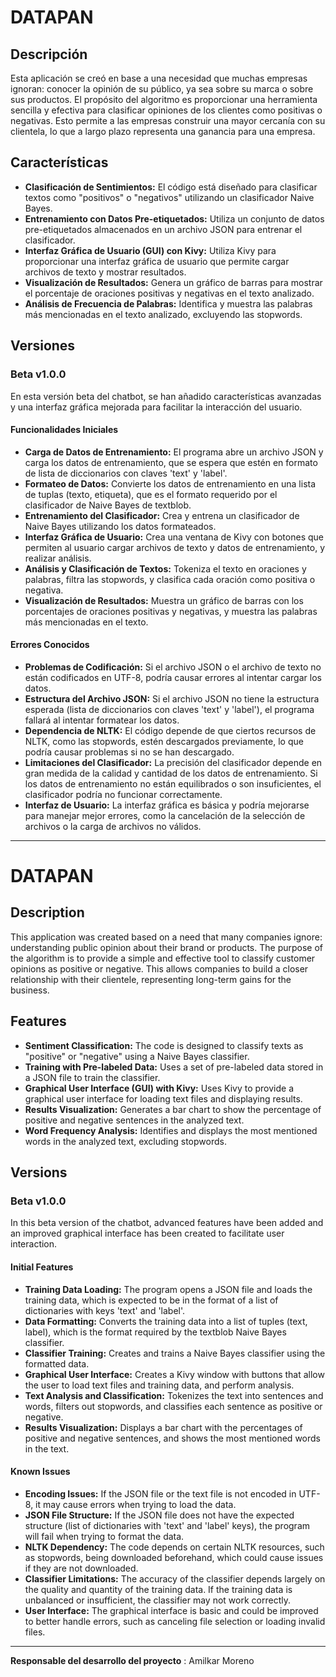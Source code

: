 # DATAPAN

## Descripción
Esta aplicación se creó en base a una necesidad que muchas empresas ignoran: conocer la opinión de su público, ya sea sobre su marca o sobre sus productos. El propósito del algoritmo es proporcionar una herramienta sencilla y efectiva para clasificar opiniones de los clientes como positivas o negativas. Esto permite a las empresas construir una mayor cercanía con su clientela, lo que a largo plazo representa una ganancia para una empresa.

## Características
- **Clasificación de Sentimientos:** El código está diseñado para clasificar textos como "positivos" o "negativos" utilizando un clasificador Naive Bayes.
- **Entrenamiento con Datos Pre-etiquetados:** Utiliza un conjunto de datos pre-etiquetados almacenados en un archivo JSON para entrenar el clasificador.
- **Interfaz Gráfica de Usuario (GUI) con Kivy:** Utiliza Kivy para proporcionar una interfaz gráfica de usuario que permite cargar archivos de texto y mostrar resultados.
- **Visualización de Resultados:** Genera un gráfico de barras para mostrar el porcentaje de oraciones positivas y negativas en el texto analizado.
- **Análisis de Frecuencia de Palabras:** Identifica y muestra las palabras más mencionadas en el texto analizado, excluyendo las stopwords.

## Versiones

### Beta v1.0.0
En esta versión beta del chatbot, se han añadido características avanzadas y una interfaz gráfica mejorada para facilitar la interacción del usuario.

#### Funcionalidades Iniciales
- **Carga de Datos de Entrenamiento:** El programa abre un archivo JSON y carga los datos de entrenamiento, que se espera que estén en formato de lista de diccionarios con claves 'text' y 'label'.
- **Formateo de Datos:** Convierte los datos de entrenamiento en una lista de tuplas (texto, etiqueta), que es el formato requerido por el clasificador de Naive Bayes de textblob.
- **Entrenamiento del Clasificador:** Crea y entrena un clasificador de Naive Bayes utilizando los datos formateados.
- **Interfaz Gráfica de Usuario:** Crea una ventana de Kivy con botones que permiten al usuario cargar archivos de texto y datos de entrenamiento, y realizar análisis.
- **Análisis y Clasificación de Textos:** Tokeniza el texto en oraciones y palabras, filtra las stopwords, y clasifica cada oración como positiva o negativa.
- **Visualización de Resultados:** Muestra un gráfico de barras con los porcentajes de oraciones positivas y negativas, y muestra las palabras más mencionadas en el texto.

#### Errores Conocidos
- **Problemas de Codificación:** Si el archivo JSON o el archivo de texto no están codificados en UTF-8, podría causar errores al intentar cargar los datos.
- **Estructura del Archivo JSON:** Si el archivo JSON no tiene la estructura esperada (lista de diccionarios con claves 'text' y 'label'), el programa fallará al intentar formatear los datos.
- **Dependencia de NLTK:** El código depende de que ciertos recursos de NLTK, como las stopwords, estén descargados previamente, lo que podría causar problemas si no se han descargado.
- **Limitaciones del Clasificador:** La precisión del clasificador depende en gran medida de la calidad y cantidad de los datos de entrenamiento. Si los datos de entrenamiento no están equilibrados o son insuficientes, el clasificador podría no funcionar correctamente.
- **Interfaz de Usuario:** La interfaz gráfica es básica y podría mejorarse para manejar mejor errores, como la cancelación de la selección de archivos o la carga de archivos no válidos.

---

# DATAPAN

## Description
This application was created based on a need that many companies ignore: understanding public opinion about their brand or products. The purpose of the algorithm is to provide a simple and effective tool to classify customer opinions as positive or negative. This allows companies to build a closer relationship with their clientele, representing long-term gains for the business.

## Features
- **Sentiment Classification:** The code is designed to classify texts as "positive" or "negative" using a Naive Bayes classifier.
- **Training with Pre-labeled Data:** Uses a set of pre-labeled data stored in a JSON file to train the classifier.
- **Graphical User Interface (GUI) with Kivy:** Uses Kivy to provide a graphical user interface for loading text files and displaying results.
- **Results Visualization:** Generates a bar chart to show the percentage of positive and negative sentences in the analyzed text.
- **Word Frequency Analysis:** Identifies and displays the most mentioned words in the analyzed text, excluding stopwords.

## Versions

### Beta v1.0.0
In this beta version of the chatbot, advanced features have been added and an improved graphical interface has been created to facilitate user interaction.

#### Initial Features
- **Training Data Loading:** The program opens a JSON file and loads the training data, which is expected to be in the format of a list of dictionaries with keys 'text' and 'label'.
- **Data Formatting:** Converts the training data into a list of tuples (text, label), which is the format required by the textblob Naive Bayes classifier.
- **Classifier Training:** Creates and trains a Naive Bayes classifier using the formatted data.
- **Graphical User Interface:** Creates a Kivy window with buttons that allow the user to load text files and training data, and perform analysis.
- **Text Analysis and Classification:** Tokenizes the text into sentences and words, filters out stopwords, and classifies each sentence as positive or negative.
- **Results Visualization:** Displays a bar chart with the percentages of positive and negative sentences, and shows the most mentioned words in the text.

#### Known Issues
- **Encoding Issues:** If the JSON file or the text file is not encoded in UTF-8, it may cause errors when trying to load the data.
- **JSON File Structure:** If the JSON file does not have the expected structure (list of dictionaries with 'text' and 'label' keys), the program will fail when trying to format the data.
- **NLTK Dependency:** The code depends on certain NLTK resources, such as stopwords, being downloaded beforehand, which could cause issues if they are not downloaded.
- **Classifier Limitations:** The accuracy of the classifier depends largely on the quality and quantity of the training data. If the training data is unbalanced or insufficient, the classifier may not work correctly.
- **User Interface:** The graphical interface is basic and could be improved to better handle errors, such as canceling file selection or loading invalid files.
  
--- 

**Responsable del desarrollo del proyecto** : Amilkar Moreno
